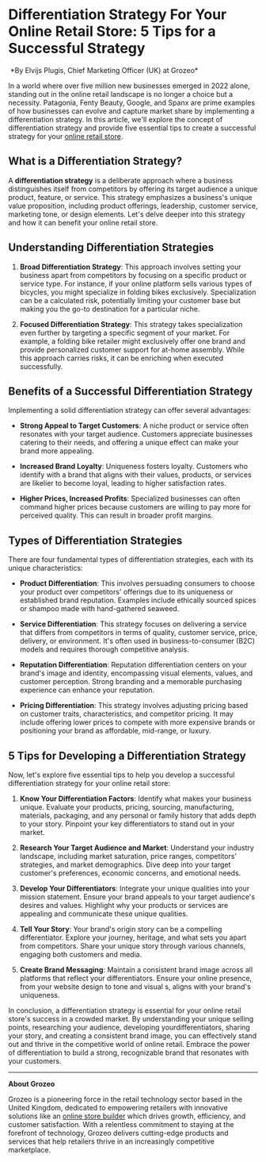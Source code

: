 # Differentiation Strategy For Your Online Retail Store: 5 Tips for a Successful Strategy
<img src="" alt="">
*By Elvijs Plugis, Chief Marketing Officer (UK) at Grozeo*<br>

In a world where over five million new businesses emerged in 2022 alone, standing out in the online retail landscape is no longer a choice but a necessity. Patagonia, Fenty Beauty, Google, and Spanx are prime examples of how businesses can evolve and capture market share by implementing a differentiation strategy. In this article, we'll explore the concept of differentiation strategy and provide five essential tips to create a successful strategy for your [online retail store](https://grozeo.com/).

## What is a Differentiation Strategy?

A **differentiation strategy** is a deliberate approach where a business distinguishes itself from competitors by offering its target audience a unique product, feature, or service. This strategy emphasizes a business's unique value proposition, including product offerings, leadership, customer service, marketing tone, or design elements. Let's delve deeper into this strategy and how it can benefit your online retail store.

## Understanding Differentiation Strategies

1. **Broad Differentiation Strategy**: This approach involves setting your business apart from competitors by focusing on a specific product or service type. For instance, if your online platform sells various types of bicycles, you might specialize in folding bikes exclusively. Specialization can be a calculated risk, potentially limiting your customer base but making you the go-to destination for a particular niche.

2. **Focused Differentiation Strategy**: This strategy takes specialization even further by targeting a specific segment of your market. For example, a folding bike retailer might exclusively offer one brand and provide personalized customer support for at-home assembly. While this approach carries risks, it can be enriching when executed successfully.

## Benefits of a Successful Differentiation Strategy

Implementing a solid differentiation strategy can offer several advantages:

- **Strong Appeal to Target Customers**: A niche product or service often resonates with your target audience. Customers appreciate businesses catering to their needs, and offering a unique effect can make your brand more appealing.

- **Increased Brand Loyalty**: Uniqueness fosters loyalty. Customers who identify with a brand that aligns with their values, products, or services are likelier to become loyal, leading to higher satisfaction rates.

- **Higher Prices, Increased Profits**: Specialized businesses can often command higher prices because customers are willing to pay more for perceived quality. This can result in broader profit margins.

## Types of Differentiation Strategies

There are four fundamental types of differentiation strategies, each with its unique characteristics:

- **Product Differentiation**: This involves persuading consumers to choose your product over competitors' offerings due to its uniqueness or established brand reputation. Examples include ethically sourced spices or shampoo made with hand-gathered seaweed.

- **Service Differentiation**: This strategy focuses on delivering a service that differs from competitors in terms of quality, customer service, price, delivery, or environment. It's often used in business-to-consumer (B2C) models and requires thorough competitive analysis.

- **Reputation Differentiation**: Reputation differentiation centers on your brand's image and identity, encompassing visual elements, values, and customer perception. Strong branding and a memorable purchasing experience can enhance your reputation.

- **Pricing Differentiation**: This strategy involves adjusting pricing based on customer traits, characteristics, and competitor pricing. It may include offering lower prices to compete with more expensive brands or positioning your brand as affordable, mid-range, or luxury.

## 5 Tips for Developing a Differentiation Strategy

Now, let's explore five essential tips to help you develop a successful differentiation strategy for your online retail store:

1. **Know Your Differentiation Factors**: Identify what makes your business unique. Evaluate your products, pricing, sourcing, manufacturing, materials, packaging, and any personal or family history that adds depth to your story. Pinpoint your key differentiators to stand out in your market.

2. **Research Your Target Audience and Market**: Understand your industry landscape, including market saturation, price ranges, competitors' strategies, and market demographics. Dive deep into your target customer's preferences, economic concerns, and emotional needs.

3. **Develop Your Differentiators**: Integrate your unique qualities into your mission statement. Ensure your brand appeals to your target audience's desires and values. Highlight why your products or services are appealing and communicate these unique qualities.

4. **Tell Your Story**: Your brand's origin story can be a compelling differentiator. Explore your journey, heritage, and what sets you apart from competitors. Share your unique story through various channels, engaging both customers and media.

5. **Create Brand Messaging**: Maintain a consistent brand image across all platforms that reflect your differentiators. Ensure your online presence, from your website design to tone and visual s, aligns with your brand's uniqueness.

In conclusion, a differentiation strategy is essential for your online retail store's success in a crowded market. By understanding your unique selling points, researching your audience, developing yourdifferentiators, sharing your story, and creating a consistent brand image, you can effectively stand out and thrive in the competitive world of online retail. Embrace the power of differentiation to build a strong, recognizable brand that resonates with your customers.

---

**About Grozeo**

Grozeo is a pioneering force in the retail technology sector based in the United Kingdom, dedicated to empowering retailers with innovative solutions like an [online store builder](https://grozeo.com/) which drives growth, efficiency, and customer satisfaction. With a relentless commitment to staying at the forefront of technology, Grozeo delivers cutting-edge products and services that help retailers thrive in an increasingly competitive marketplace.
